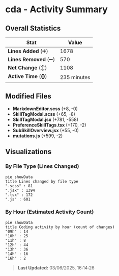 # cda - Activity Summary 

## Overall Statistics

| Stat                   | Value                                                             |
| ---------------------- | ----------------------------------------------------------------- |
| **Lines Added** (➕)   | 1678                                          |
| **Lines Removed** (➖) | 570                                        |
| **Net Change** (↕)    | 1108                |
| **Active Time** (⌚)   | 235 minutes |


## Modified Files
- **MarkdownEditor.scss** (+8, -0)
- **SkillTagModal.scss** (+65, -8)
- **SkillTagModal.jsx** (+781, -558)
- **PreferenceSkillTags.tsx** (+170, -2)
- **SubSkillOverview.jsx** (+55, -0)
- **mutations.js** (+599, -2)

## Visualizations

### By File Type (Lines Changed)

```mermaid
pie showData
title Lines changed by file type
".scss" : 81
".jsx" : 1394
".tsx" : 172
".js" : 601
```

### By Hour (Estimated Activity Count)

```mermaid
pie showData
title Coding activity by hour (count of changes)
"09h" : 14
"10h" : 25
"11h" : 8
"12h" : 44
"13h" : 36
"14h" : 16
"16h" : 2
```


> **Last Updated:** 03/06/2025, 16:14:26